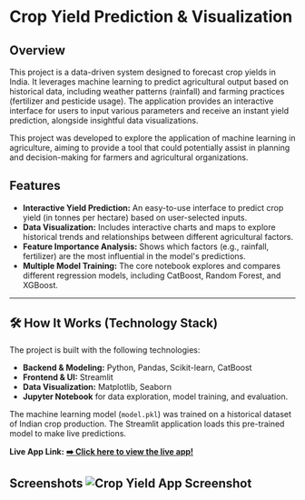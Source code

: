 # Crop Yield Prediction & Visualization

## Overview

This project is a data-driven system designed to forecast crop yields in India. It leverages machine learning to predict agricultural output based on historical data, including weather patterns (rainfall) and farming practices (fertilizer and pesticide usage). The application provides an interactive interface for users to input various parameters and receive an instant yield prediction, alongside insightful data visualizations.

This project was developed to explore the application of machine learning in agriculture, aiming to provide a tool that could potentially assist in planning and decision-making for farmers and agricultural organizations.



##  Features

* **Interactive Yield Prediction:** An easy-to-use interface to predict crop yield (in tonnes per hectare) based on user-selected inputs.
* **Data Visualization:** Includes interactive charts and maps to explore historical trends and relationships between different agricultural factors.
* **Feature Importance Analysis:** Shows which factors (e.g., rainfall, fertilizer) are the most influential in the model's predictions.
* **Multiple Model Training:** The core notebook explores and compares different regression models, including CatBoost, Random Forest, and XGBoost.

---

## 🛠 How It Works (Technology Stack)

The project is built with the following technologies:

* **Backend & Modeling:** Python, Pandas, Scikit-learn, CatBoost
* **Frontend & UI:** Streamlit
* **Data Visualization:** Matplotlib, Seaborn
* **Jupyter Notebook** for data exploration, model training, and evaluation.

The machine learning model (`model.pkl`) was trained on a historical dataset of Indian crop production. The Streamlit application loads this pre-trained model to make live predictions.

**Live App Link:** **[➡️ Click here to view the live app!](https://cropyeildpredictionvisualization.streamlit.app/)**

## Screenshots ![Crop Yield App Screenshot](<img width="1914" height="948" alt="SS(1)" src="https://github.com/user-attachments/assets/36700445-e44f-4e87-9c31-fabbbc52db3a" />)

